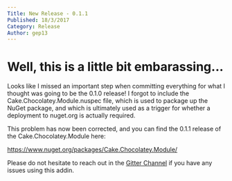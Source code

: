 ```yaml
---
Title: New Release - 0.1.1
Published: 18/3/2017
Category: Release
Author: gep13
---
```


# Well, this is a little bit embarassing...

Looks like I missed an important step when committing everything for what I thought was going to be the 0.1.0 release!  I forgot to include the Cake.Chocolatey.Module.nuspec file, which is used to package up the NuGet package, and which is ultimately used as a trigger for whether a deployment to nuget.org is actually required.

This problem has now been corrected, and you can find the 0.1.1 release of the Cake.Chocolatey.Module here:

https://www.nuget.org/packages/Cake.Chocolatey.Module/

Please do not hesitate to reach out in the [Gitter Channel](https://gitter.im/cake-contrib/Lobby) if you have any issues using this addin.